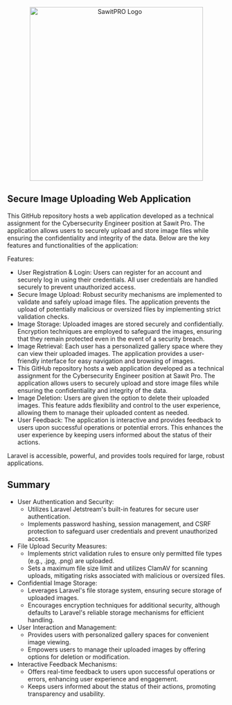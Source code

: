 <p align="center"><a href="https://www.sawitpro.com/" target="_blank"><img src="https://static.wixstatic.com/media/759737_bb3e5ad0e411479782bdaca6f4fa3bda~mv2.png/v1/fill/w_80,h_80,al_c,q_85,usm_0.66_1.00_0.01,enc_auto/SawitPro%20Logo.png" width="400" alt="SawitPRO Logo"></a></p>



## Secure Image Uploading Web Application

This GitHub repository hosts a web application developed as a technical assignment for the Cybersecurity Engineer position at Sawit Pro. The application allows users to securely upload and store image files while ensuring the confidentiality and integrity of the data. Below are the key features and functionalities of the application:

Features:
- User Registration & Login: Users can register for an account and securely log in using their credentials. All user credentials are handled securely to prevent unauthorized access.   
- Secure Image Upload: Robust security mechanisms are implemented to validate and safely upload image files. The application prevents the upload of potentially malicious or oversized files by implementing strict validation checks.
- Image Storage: Uploaded images are stored securely and confidentially. Encryption techniques are employed to safeguard the images, ensuring that they remain protected even in the event of a security breach.
- Image Retrieval: Each user has a personalized gallery space where they can view their uploaded images. The application provides a user-friendly interface for easy navigation and browsing of images.
- This GitHub repository hosts a web application developed as a technical assignment for the Cybersecurity Engineer position at Sawit Pro. The application allows users to securely upload and store image files while ensuring the confidentiality and integrity of the data. 
- Image Deletion: Users are given the option to delete their uploaded images. This feature adds flexibility and control to the user experience, allowing them to manage their uploaded content as needed.
- User Feedback: The application is interactive and provides feedback to users upon successful operations or potential errors. This enhances the user experience by keeping users informed about the status of their actions.

Laravel is accessible, powerful, and provides tools required for large, robust applications.

## Summary
- User Authentication and Security:
    - Utilizes Laravel Jetstream's built-in features for secure user authentication.
    - Implements password hashing, session management, and CSRF protection to safeguard user credentials and prevent unauthorized access.
- File Upload Security Measures:
    - Implements strict validation rules to ensure only permitted file types (e.g., .jpg, .png) are uploaded.
    - Sets a maximum file size limit and utilizes ClamAV for scanning uploads, mitigating risks associated with malicious or oversized files.
- Confidential Image Storage:
    - Leverages Laravel's file storage system, ensuring secure storage of uploaded images.
    - Encourages encryption techniques for additional security, although defaults to Laravel's reliable storage mechanisms for efficient handling.
- User Interaction and Management:
    - Provides users with personalized gallery spaces for convenient image viewing.
    - Empowers users to manage their uploaded images by offering options for deletion or modification.
- Interactive Feedback Mechanisms:
    - Offers real-time feedback to users upon successful operations or errors, enhancing user experience and engagement.
    - Keeps users informed about the status of their actions, promoting transparency and usability.
